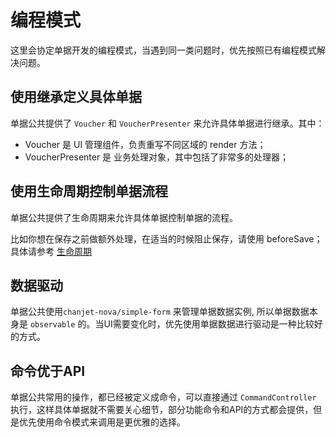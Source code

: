 # 编程模式

这里会协定单据开发的编程模式，当遇到同一类问题时，优先按照已有编程模式解决问题。

## 使用继承定义具体单据

单据公共提供了 `Voucher` 和 `VoucherPresenter` 来允许具体单据进行继承。其中：

* Voucher 是 UI 管理组件，负责重写不同区域的 render 方法；
* VoucherPresenter 是 业务处理对象，其中包括了非常多的处理器；

## 使用生命周期控制单据流程

单据公共提供了生命周期来允许具体单据控制单据的流程。

比如你想在保存之前做额外处理，在适当的时候阻止保存，请使用 beforeSave；具体请参考 [生命周期](/chapter1/sheng-ming-zhou-qi.md)

## 数据驱动

单据公共使用`chanjet-nova/simple-form` 来管理单据数据实例, 所以单据数据本身是 `observable` 的。当UI需要变化时，优先使用单据数据进行驱动是一种比较好的方式。

## 命令优于API

单据公共常用的操作，都已经被定义成命令，可以直接通过 `CommandController` 执行，这样具体单据就不需要关心细节，部分功能命令和API的方式都会提供，但是优先使用命令模式来调用是更优雅的选择。





